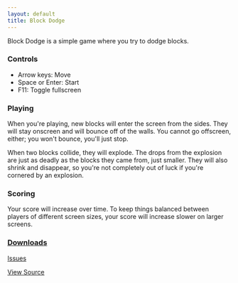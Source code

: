 ```yaml
---
layout: default
title: Block Dodge
---
```


Block Dodge is a simple game where you try to dodge blocks.

### Controls
- Arrow keys: Move
- Space or Enter: Start
- F11: Toggle fullscreen

### Playing
When you're playing, new blocks will enter the screen from the sides. They will stay onscreen and will bounce off of the walls. You cannot go offscreen, either; you won't bounce, you'll just stop.

When two blocks collide, they will explode. The drops from the explosion are just as deadly as the blocks they came from, just smaller. They will also shrink and disappear, so you're not completely out of luck if you're cornered by an explosion.

### Scoring
Your score will increase over time. To keep things balanced between players of different screen sizes, your score will increase slower on larger screens.

### [Downloads](https://github.com/JBYoshi/BlockDodge/releases)

[Issues](https://github.com/JBYoshi/BlockDodge/issues)

[View Source](https://github.com/JBYoshi/BlockDodge)
